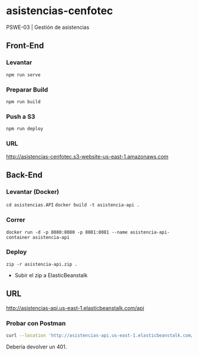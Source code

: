 # asistencias-cenfotec
PSWE-03 | Gestión de asistencias

## Front-End
### Levantar
`npm run serve`

### Preparar Build
`npm run build`

### Push a S3
`npm run deploy`

### URL
http://asistencias-cenfotec.s3-website-us-east-1.amazonaws.com

## Back-End
### Levantar (Docker)
`cd asistencias.API`
`docker build -t asistencia-api .`

### Correr
`docker run -d -p 8080:8080 -p 8081:8081 --name asistencia-api-container asistencia-api`

### Deploy
`zip -r asistencia-api.zip .`
- Subir el zip a ElasticBeanstalk

## URL
http://asistencias-api.us-east-1.elasticbeanstalk.com/api

### Probar con Postman
```bash
curl --location 'http://asistencias-api.us-east-1.elasticbeanstalk.com/api/administrativo/get'
```
Deberia devolver un 401.